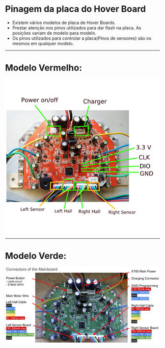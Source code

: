 # Pinagem da placa do Hover Board

   * Existem vários modelos de placa de Hover Boards.
   * Prestar atenção nos pinos utilizados para dar flash na placa. As posições variam de modelo para modelo.
   * Os pinos utilizados para controlar a placa(Pinos de sensores) são os mesmos em qualquer modelo.

---

# Modelo Vermelho:

![mainBoard1](https://github.com/CaioslppUO/Agrobot-3.0/blob/hover-stable/img/boardCircuit/MainBoardCircuit1.png)

---

# Modelo Verde:

![mainBoard2](https://github.com/CaioslppUO/Agrobot-3.0/blob/hover-stable/img/boardCircuit/MainBoardCircuit2.png)

